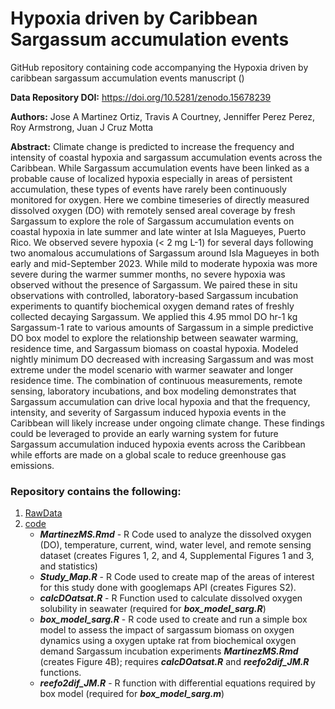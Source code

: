 # Hypoxia driven by Caribbean Sargassum accumulation events

GitHub repository containing code accompanying the Hypoxia driven by caribbean sargassum accumulation events manuscript ()

**Data Repository DOI:** 
https://doi.org/10.5281/zenodo.15678239


**Authors:** Jose A Martinez Ortiz, Travis A Courtney, Jenniffer Perez Perez, Roy Armstrong, Juan J Cruz Motta

**Abstract:** Climate change is predicted to increase the frequency and intensity of coastal hypoxia and sargassum accumulation events across the Caribbean. While Sargassum accumulation events have been linked as a probable cause of localized hypoxia especially in areas of persistent accumulation, these types of events have rarely been continuously monitored for oxygen. Here we combine timeseries of directly measured dissolved oxygen (DO) with remotely sensed areal coverage by fresh Sargassum to explore the role of Sargassum accumulation events on coastal hypoxia in late summer and late winter at Isla Magueyes, Puerto Rico. We observed severe hypoxia (< 2 mg L-1) for several days following two anomalous accumulations of Sargassum around Isla Magueyes in both early and mid-September 2023. While mild to moderate hypoxia was more severe during the warmer summer months, no severe hypoxia was observed without the presence of Sargassum. We paired these in situ observations with controlled, laboratory-based Sargassum incubation experiments to quantify biochemical oxygen demand rates of freshly collected decaying Sargassum. We applied this 4.95 mmol DO hr-1 kg Sargassum-1 rate to various amounts of Sargassum in a simple predictive DO box model to explore the relationship between seawater warming, residence time, and Sargassum biomass on coastal hypoxia. Modeled nightly minimum DO decreased with increasing Sargassum and was most extreme under the model scenario with warmer seawater and longer residence time. The combination of continuous measurements, remote sensing, laboratory incubations, and box modeling demonstrates that Sargassum accumulation can drive local hypoxia and that the frequency, intensity, and severity of Sargassum induced hypoxia events in the Caribbean will likely increase under ongoing climate change. These findings could be leveraged to provide an early warning system for future Sargassum accumulation induced hypoxia events across the Caribbean while efforts are made on a global scale to reduce greenhouse gas emissions.

### Repository contains the following:

1. [RawData](https://github.com/jmartinez2k/HypOxSarg/tree/main/code/RawData) 
2. [code](https://github.com/jmartinez2k/HypOxSarg/tree/main/code)
    * ***MartinezMS.Rmd*** - R Code used to analyze the dissolved oxygen (DO), temperature, current, wind, water level, and remote sensing            dataset  (creates Figures 1, 2, and 4, Supplemental Figures 1 and 3, and statistics)
    * ***Study_Map.R*** - R Code used to create map of the areas of interest for this study done with googlemaps API (creates Figures S2).
    * ***calcDOatsat.R*** - R Function used to calculate dissolved oxygen solubility in seawater (required for ***box_model_sarg.R***)
    * ***box_model_sarg.R*** - R code used to create and run a simple box model to assess the impact of sargassum biomass on oxygen dynamics          using a oxygen uptake rat from biochemical oxygen demand Sargassum incubation experiments ***MartinezMS.Rmd*** (creates Figure 4B); requires       ***calcDOatsat.R*** and ***reefo2dif_JM.R*** functions.
    * ***reefo2dif_JM.R*** - R function with differential equations required by box model (required for ***box_model_sarg.m***)